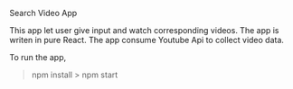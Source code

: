Search Video App

This app let user give input and watch corresponding videos. The app is writen in 
pure React. The app consume Youtube Api to collect video data. 

To run the app, 	
  > npm install
	> npm start


